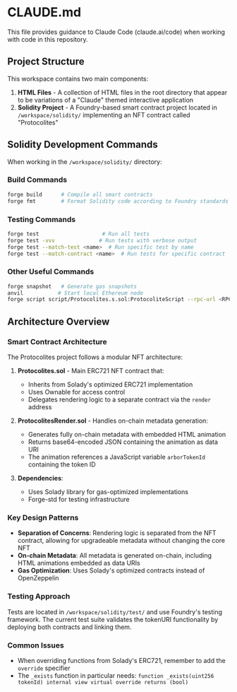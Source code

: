 # CLAUDE.md

This file provides guidance to Claude Code (claude.ai/code) when working with code in this repository.

## Project Structure

This workspace contains two main components:

1. **HTML Files** - A collection of HTML files in the root directory that appear to be variations of a "Claude" themed interactive application
2. **Solidity Project** - A Foundry-based smart contract project located in `/workspace/solidity/` implementing an NFT contract called "Protocolites"

## Solidity Development Commands

When working in the `/workspace/solidity/` directory:

### Build Commands
```bash
forge build      # Compile all smart contracts
forge fmt        # Format Solidity code according to Foundry standards
```

### Testing Commands
```bash
forge test                    # Run all tests
forge test -vvv              # Run tests with verbose output
forge test --match-test <name>  # Run specific test by name
forge test --match-contract <name>  # Run tests for specific contract
```

### Other Useful Commands
```bash
forge snapshot   # Generate gas snapshots
anvil           # Start local Ethereum node
forge script script/Protocolites.s.sol:ProtocoliteScript --rpc-url <RPC_URL> --private-key <PRIVATE_KEY>  # Deploy contracts
```

## Architecture Overview

### Smart Contract Architecture

The Protocolites project follows a modular NFT architecture:

1. **Protocolites.sol** - Main ERC721 NFT contract that:
   - Inherits from Solady's optimized ERC721 implementation
   - Uses Ownable for access control
   - Delegates rendering logic to a separate contract via the `render` address

2. **ProtocolitesRender.sol** - Handles on-chain metadata generation:
   - Generates fully on-chain metadata with embedded HTML animation
   - Returns base64-encoded JSON containing the animation as data URI
   - The animation references a JavaScript variable `arborTokenId` containing the token ID

3. **Dependencies**:
   - Uses Solady library for gas-optimized implementations
   - Forge-std for testing infrastructure

### Key Design Patterns

- **Separation of Concerns**: Rendering logic is separated from the NFT contract, allowing for upgradeable metadata without changing the core NFT
- **On-chain Metadata**: All metadata is generated on-chain, including HTML animations embedded as data URIs
- **Gas Optimization**: Uses Solady's optimized contracts instead of OpenZeppelin

### Testing Approach

Tests are located in `/workspace/solidity/test/` and use Foundry's testing framework. The current test suite validates the tokenURI functionality by deploying both contracts and linking them.

### Common Issues

- When overriding functions from Solady's ERC721, remember to add the `override` specifier
- The `_exists` function in particular needs: `function _exists(uint256 tokenId) internal view virtual override returns (bool)`